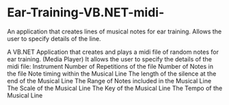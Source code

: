 # Ear-Training-VB.NET-midi-
An application that creates lines of musical notes for ear training. Allows the user to specify details of the line.

A VB.NET Application that creates and plays a midi file of random notes for ear training. (Media Player) It allows the user to specify the details of the midi file: 
Instrument 
Number of Repetitions of the file 
Number of Notes in the file 
Note timing within the Musical Line 
The length of the silence at the end of the Musical Line 
The Range of Notes included in the Musical Line 
The Scale of the Musical Line 
The Key of the Musical Line 
The Tempo of the Musical Line

